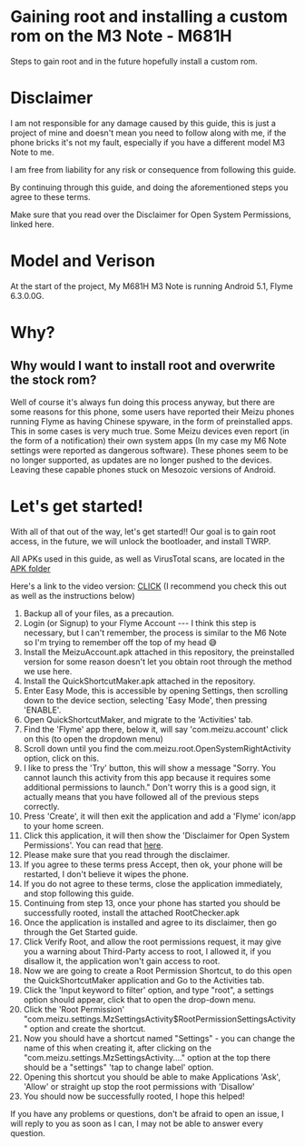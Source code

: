 # Gaining root and installing a custom rom on the M3 Note - M681H

Steps to gain root and in the future hopefully install a custom rom.

# Disclaimer
I am not responsible for any damage caused by this guide, this is just a project of mine and doesn't mean you need to follow along with me, if the phone bricks it's not my fault, especially if you have a different model M3 Note to me.

I am free from liability for any risk or consequence from following this guide.

By continuing through this guide, and doing the aforementioned steps you agree to these terms.

Make sure that you read over the Disclaimer for Open System Permissions, linked here.

# Model and Verison
At the start of the project, My M681H M3 Note is running Android 5.1, Flyme 6.3.0.0G.

# Why?
## Why would I want to install root and overwrite the stock rom?
Well of course it's always fun doing this process anyway, but there are some reasons for this phone, some users have reported their Meizu phones running Flyme as having Chinese spyware, in the form of preinstalled apps. This in some cases is very much true. 
Some Meizu devices even report (in the form of a notification) their own system apps (In my case my M6 Note settings were reported as dangerous software).
These phones seem to be no longer supported, as updates are no longer pushed to the devices. Leaving these capable phones stuck on Mesozoic versions of Android.

# Let's get started!

With all of that out of the way, let's get started!! Our goal is to gain root access, in the future, we will unlock the bootloader, and install TWRP.

All APKs used in this guide, as well as VirusTotal scans, are located in the [APK folder](https://github.com/OfficialJavaScript/Root-and-Rom/tree/main/M3%20Note/APK)

Here's a link to the video version: [CLICK](https://drive.google.com/file/d/17MBOBE_WYpkQ_3-AU08JfYW2rk1Pw_Xb/view?usp=sharing) (I recommend you check this out as well as the instructions below) 

1. Backup all of your files, as a precaution.
2. Login (or Signup) to your Flyme Account --- I think this step is necessary, but I can't remember, the process is similar to the M6 Note so I'm trying to remember off the top of my head 😅
3. Install the MeizuAccount.apk attached in this repository, the preinstalled version for some reason doesn't let you obtain root through the method we use here.
4. Install the QuickShortcutMaker.apk attached in the repository.
5. Enter Easy Mode, this is accessible by opening Settings, then scrolling down to the device section, selecting 'Easy Mode', then pressing 'ENABLE'.
6. Open QuickShortcutMaker, and migrate to the 'Activities' tab.
7. Find the 'Flyme' app there, below it, will say 'com.meizu.account' click on this (to open the dropdown menu)
8. Scroll down until you find the com.meizu.root.OpenSystemRightActivity option, click on this.
9. I like to press the 'Try' button, this will show a message "Sorry. You cannot launch this activity from this app because it requires some additional permissions to launch." Don't worry this is a good sign, it actually means that you have followed all of the previous steps correctly.
10. Press 'Create', it will then exit the application and add a 'Flyme' icon/app to your home screen.
11. Click this application, it will then show the 'Disclaimer for Open System Permissions'. You can read that [here](https://github.com/OfficialJavaScript/Root-and-Rom/blob/main/M3%20Note/Disclaimer%20for%20Open%20System%20Permissions.md). 
12. Please make sure that you read through the disclaimer.
13. If you agree to these terms press Accept, then ok, your phone will be restarted, I don't believe it wipes the phone.
14. If you do not agree to these terms, close the application immediately, and stop following this guide.
15. Continuing from step 13, once your phone has started you should be successfully rooted, install the attached RootChecker.apk
16. Once the application is installed and agree to its disclaimer, then go through the Get Started guide.
17. Click Verify Root, and allow the root permissions request, it may give you a warning about Third-Party access to root, I allowed it, if you disallow it, the application won't gain access to root.
18. Now we are going to create a Root Permission Shortcut, to do this open the QuickShortcutMaker application and Go to the Activities tab.
19. Click the 'Input keyword to filter' option, and type "root", a settings option should appear, click that to open the drop-down menu.
20. Click the 'Root Permission' "com.meizu.settings.MzSettingsActivity$RootPermissionSettingsActivity" option and create the shortcut.
21. Now you should have a shortcut named "Settings" - you can change the name of this when creating it, after clicking on the "com.meizu.settings.MzSettingsActivity...." option at the top there should be a "settings" 'tap to change label' option.
22. Opening this shortcut you should be able to make Applications 'Ask', 'Allow' or straight up stop the root permissions with 'Disallow'
23. You should now be successfully rooted, I hope this helped!

If you have any problems or questions, don't be afraid to open an issue, I will reply to you as soon as I can, I may not be able to answer every question.